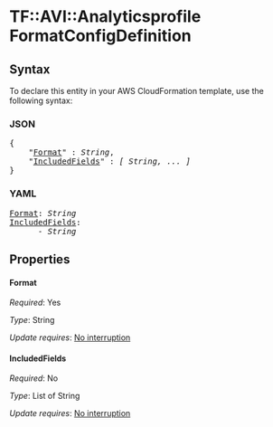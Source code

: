 # TF::AVI::Analyticsprofile FormatConfigDefinition

## Syntax

To declare this entity in your AWS CloudFormation template, use the following syntax:

### JSON

<pre>
{
    "<a href="#format" title="Format">Format</a>" : <i>String</i>,
    "<a href="#includedfields" title="IncludedFields">IncludedFields</a>" : <i>[ String, ... ]</i>
}
</pre>

### YAML

<pre>
<a href="#format" title="Format">Format</a>: <i>String</i>
<a href="#includedfields" title="IncludedFields">IncludedFields</a>: <i>
      - String</i>
</pre>

## Properties

#### Format

_Required_: Yes

_Type_: String

_Update requires_: [No interruption](https://docs.aws.amazon.com/AWSCloudFormation/latest/UserGuide/using-cfn-updating-stacks-update-behaviors.html#update-no-interrupt)

#### IncludedFields

_Required_: No

_Type_: List of String

_Update requires_: [No interruption](https://docs.aws.amazon.com/AWSCloudFormation/latest/UserGuide/using-cfn-updating-stacks-update-behaviors.html#update-no-interrupt)

